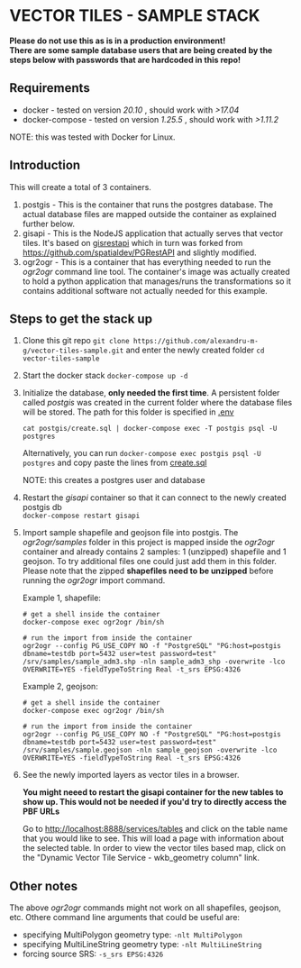 # VECTOR TILES - SAMPLE STACK

**Please do not use this as is in a production environment!  
There are some sample database users that are being created by the steps below 
with passwords that are hardcoded in this repo!**

## Requirements
* docker - tested on version *20.10* , should work with *>17.04*
* docker-compose - tested on version *1.25.5* , should work with *>1.11.2*

NOTE: this was tested with Docker for Linux.

## Introduction 
This will create a total of 3 containers.

1. postgis - This is the container that runs the postgres database. The actual database files are mapped outside the container as explained further below.
1. gisapi - This is the NodeJS application that actually serves that vector tiles. It's based on [gisrestapi](https://github.com/OCHA-DAP/gisrestapi) which in turn was forked from https://github.com/spatialdev/PGRestAPI and slightly modified.
1. ogr2ogr - This is a container that has everything needed to run the *ogr2ogr* command line tool. The container's image was actually created to hold a python application that manages/runs the transformations so it contains additional software not actually needed for this example.

## Steps to get the stack up

1. Clone this git repo
  `git clone https://github.com/alexandru-m-g/vector-tiles-sample.git` 
  and enter the newly created folder `cd vector-tiles-sample`
  
1. Start the docker stack 
   `docker-compose up -d`
   
1. Initialize the database, **only needed the first time**. A persistent folder called *postgis*
   was created in the current folder where the database files will be stored. 
   The path for this folder is specified in [.env](.env)
   
   `cat postgis/create.sql | docker-compose exec -T postgis psql -U postgres`
   
   Alternatively, you can run
   `docker-compose exec postgis psql -U postgres` and copy paste the lines from [create.sql](postgis/create.sql)
   
   NOTE: this creates a postgres user and database 
   
1.  Restart the *gisapi* container so that it can connect to the newly created postgis db  
    `docker-compose restart gisapi`
   
1.  Import sample shapefile and geojson file into postgis. The *ogr2ogr/samples* folder in this
    project is mapped inside the *ogr2ogr* container and already contains 2 samples: 1 (unzipped) shapefile and 1 geojson. 
    To try additional files one could just add them in this folder. 
    Please note that the zipped **shapefiles need to be unzipped** before running the 
    *ogr2ogr* import command.
    
    Example 1, shapefile:
    ```
    # get a shell inside the container
    docker-compose exec ogr2ogr /bin/sh
    
    # run the import from inside the container
    ogr2ogr --config PG_USE_COPY NO -f "PostgreSQL" "PG:host=postgis dbname=testdb port=5432 user=test password=test" /srv/samples/sample_adm3.shp -nln sample_adm3_shp -overwrite -lco OVERWRITE=YES -fieldTypeToString Real -t_srs EPSG:4326
    ```
    
    Example 2, geojson:
    ```
    # get a shell inside the container
    docker-compose exec ogr2ogr /bin/sh
    
    # run the import from inside the container
    ogr2ogr --config PG_USE_COPY NO -f "PostgreSQL" "PG:host=postgis dbname=testdb port=5432 user=test password=test" /srv/samples/sample.geojson -nln sample_geojson -overwrite -lco OVERWRITE=YES -fieldTypeToString Real -t_srs EPSG:4326
    ```
    
 1. See the newly imported layers as vector tiles in a browser. 
 
    **You might neeed to restart the gisapi container for the new tables to show up. This would not be needed if you'd try to directly access the PBF URLs**
    
    Go to [http://localhost:8888/services/tables](http://localhost:8888/services/tables) and click on the table name 
    that you would like to see. This will load a page with information about the selected table. In order to view the 
    vector tiles based map, click on the "Dynamic Vector Tile Service - wkb_geometry column" link.
 
 
## Other notes
 
The above *ogr2ogr* commands might not work on all shapefiles, geojson, etc. Othere command line arguments that could 
be useful are:
*   specifying MultiPolygon geometry type: `-nlt MultiPolygon`
*   specifying MultiLineString geometry type: `-nlt MultiLineString`
*   forcing source SRS: `-s_srs EPSG:4326`
    
